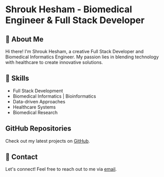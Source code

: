 # Shrouk Hesham - Biomedical Engineer & Full Stack Developer

## 🌸 About Me

Hi there! I'm Shrouk Hesham, a creative Full Stack Developer and Biomedical Informatics Engineer. My passion lies in blending technology with healthcare to create innovative solutions.

## 🚀 Skills

- Full Stack Development
- Biomedical Informatics | Bioinformatics
- Data-driven Approaches
- Healthcare Systems
- Biomedical Research

## GitHub Repositories

Check out my latest projects on [GitHub](https://github.com/SHrouk-Hesh).

## 💌 Contact

Let's connect! Feel free to reach out to me via [email](Shr.Hesham@nu.edu.eg).


  <source src="https://cdnl.iconscout.com/lottie/premium/preview-watermark/female-web-developer-7362399-6031664.mp4" type="video/mp4">
  <source src="https://cdnl.iconscout.com/lottie/premium/preview-watermark/female-developer-working-on-web-development-4733536-3938556.mp4" type="video/mp4">
